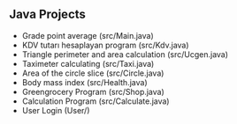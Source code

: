 ## Java Projects

- Grade point average (src/Main.java)
- KDV tutarı hesaplayan program (src/Kdv.java)
- Triangle perimeter and area calculation (src/Ucgen.java)
- Taximeter calculating (src/Taxi.java)
- Area of the circle slice (src/Circle.java)
- Body mass index (src/Health.java)
- Greengrocery Program (src/Shop.java)
- Calculation Program (src/Calculate.java)
- User Login (User/)